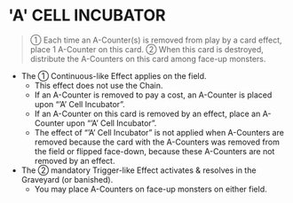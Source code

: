 # 'A' CELL INCUBATOR

> ① Each time an A-Counter(s) is removed from play by a card effect, place 1 A-Counter on this card. ② When this card is destroyed, distribute the A-Counters on this card among face-up monsters.

*   The ① Continuous-like Effect applies on the field.
    *   This effect does not use the Chain.
    *   If an A-Counter is removed to pay a cost, an A-Counter is placed upon “’A’ Cell Incubator”.
    *   If an A-Counter on this card is removed by an effect, place an A-Counter upon “’A’ Cell Incubator”.
    *   The effect of “’A’ Cell Incubator” is not applied when A-Counters are removed because the card with the A-Counters was removed from the field or flipped face-down, because these A-Counters are not removed by an effect.
*   The ② mandatory Trigger-like Effect activates & resolves in the Graveyard (or banished).
    *   You may place A-Counters on face-up monsters on either field.
